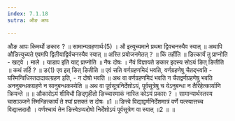 ```yaml
---
index: 7.1.18
sutra: औङ आपः

---
```

औङ आपः किमर्थो ङकारः ? ॥ सामान्यग्रहणार्थः(5) । औ इत्युच्यमाने प्रथमा द्विवचनस्यैव स्यात् ॥ अथापि औङित्युच्यते एवमपि द्वितीयाद्विर्वचनस्यैव स्यात् ॥ अस्ति प्रयोजनमेतत् ? ॥ किं तर्हीति ॥ ङित्कार्यं तु प्राप्नोति - खट्वे । माले । याडाप इति याट् प्राप्नोति ॥ नैषः दोषः । नैवं विज्ञायते ङकार इदस्य सोऽयं ङित् ङितीति ॥ कथं तर्हि ? ॥ ङ(1) एव इत् ङित् ङितीति ॥ एवं सति वर्णग्रहणमिदं भवति, वर्णग्रहणेषु चैतद्भवति - यस्मिन्विधिस्तदादावल्ग्रहण इति,  - न दोषो भवति ॥ अथ वा वर्णग्रहणमिदं भवति न चैतद्वर्णग्रहणेषु भवति अननुबन्धकग्रहणे न सानुबन्धकस्येति ॥ अथ वा पूर्वसूत्रनिर्देशोऽयं, पूर्वसूत्रेषु च येऽनुबन्धा न तैरिहेत्कार्याणि क्रियन्ते ॥ ॥ औकारोऽयं शीविधौ ङिद्गृहीतो ङिच्चास्माकं नास्ति कोऽयं प्रकारः ? ।      सामान्यार्थस्तस्य चासञ्ञ्जने स्मिन्ङित्कार्यं ते श्यां प्रसक्तं स दोषः ॥1 ॥      ङित्त्वे विद्याद्वर्णनिर्देशमात्रं वर्णे यत्स्यात्तच्च विद्यात्तदादौ ।      वर्णश्चायं तेन ङित्त्वेऽप्यदोषो निर्देशोऽयं पूर्वसूत्रेण वा स्यात् ॥2 ॥ ॥